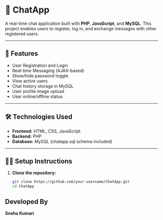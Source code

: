 # 💬 ChatApp

A real-time chat application built with **PHP**, **JavaScript**, and **MySQL**. This project enables users to register, log in, and exchange messages with other registered users.

---

## 🚀 Features

- User Registration and Login
- Real-time Messaging (AJAX-based)
- Show/hide password toggle
- View active users
- Chat history storage in MySQL
- User profile image upload
- User online/offline status

---

## 🛠️ Technologies Used

- **Frontend:** HTML, CSS, JavaScript
- **Backend:** PHP
- **Database:** MySQL (chatapp.sql schema included)

---

## 🧑‍💻 Setup Instructions

1. **Clone the repository:**
   ```bash
   git clone https://github.com/your-username/ChatApp.git
   cd ChatApp

## Developed By
**Sneha Kumari**
